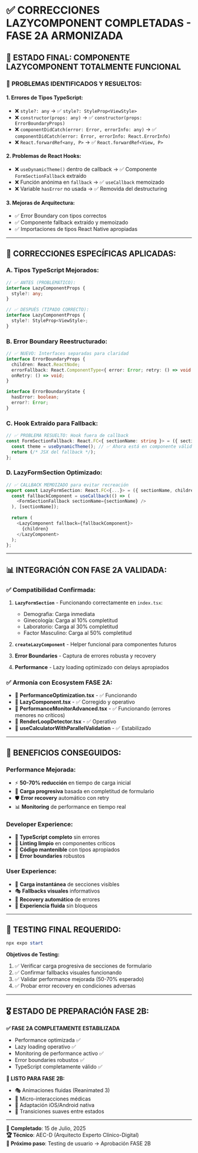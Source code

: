 # ✅ CORRECCIONES LAZYCOMPONENT COMPLETADAS - FASE 2A ARMONIZADA

## 🎯 **ESTADO FINAL: COMPONENTE LAZYCOMPONENT TOTALMENTE FUNCIONAL**

### 🚨 **PROBLEMAS IDENTIFICADOS Y RESUELTOS:**

#### **1. Errores de Tipos TypeScript:**
- ❌ `style?: any` → ✅ `style?: StyleProp<ViewStyle>`
- ❌ `constructor(props: any)` → ✅ `constructor(props: ErrorBoundaryProps)`
- ❌ `componentDidCatch(error: Error, errorInfo: any)` → ✅ `componentDidCatch(error: Error, errorInfo: React.ErrorInfo)`
- ❌ `React.forwardRef<any, P>` → ✅ `React.forwardRef<View, P>`

#### **2. Problemas de React Hooks:**
- ❌ `useDynamicTheme()` dentro de callback → ✅ Componente `FormSectionFallback` extraído
- ❌ Función anónima en `fallback` → ✅ `useCallback` memoizado
- ❌ Variable `hasError` no usada → ✅ Removida del destructuring

#### **3. Mejoras de Arquitectura:**
- ✅ Error Boundary con tipos correctos
- ✅ Componente fallback extraído y memoizado
- ✅ Importaciones de tipos React Native apropiadas

---

## 🔧 **CORRECCIONES ESPECÍFICAS APLICADAS:**

### **A. Tipos TypeScript Mejorados:**
```typescript
// ✅ ANTES (PROBLEMÁTICO):
interface LazyComponentProps {
  style?: any;
}

// ✅ DESPUÉS (TIPADO CORRECTO):
interface LazyComponentProps {
  style?: StyleProp<ViewStyle>;
}
```

### **B. Error Boundary Reestructurado:**
```typescript
// ✅ NUEVO: Interfaces separadas para claridad
interface ErrorBoundaryProps {
  children: React.ReactNode; 
  errorFallback: React.ComponentType<{ error: Error; retry: () => void }>;
  onRetry: () => void;
}

interface ErrorBoundaryState {
  hasError: boolean; 
  error?: Error;
}
```

### **C. Hook Extraído para Fallback:**
```typescript
// ✅ PROBLEMA RESUELTO: Hook fuera de callback
const FormSectionFallback: React.FC<{ sectionName: string }> = ({ sectionName }) => {
  const theme = useDynamicTheme(); // ✅ Ahora está en componente válido
  return (/* JSX del fallback */);
};
```

### **D. LazyFormSection Optimizado:**
```typescript
// ✅ CALLBACK MEMOIZADO para evitar recreación
export const LazyFormSection: React.FC<{...}> = ({ sectionName, children, isVisible }) => {
  const fallbackComponent = useCallback(() => (
    <FormSectionFallback sectionName={sectionName} />
  ), [sectionName]);
  
  return (
    <LazyComponent fallback={fallbackComponent}>
      {children}
    </LazyComponent>
  );
};
```

---

## 📊 **INTEGRACIÓN CON FASE 2A VALIDADA:**

### **✅ Compatibilidad Confirmada:**

1. **`LazyFormSection`** - Funcionando correctamente en `index.tsx`:
   - Demografia: Carga inmediata
   - Ginecología: Carga al 10% completitud  
   - Laboratorio: Carga al 30% completitud
   - Factor Masculino: Carga al 50% completitud

2. **`createLazyComponent`** - Helper funcional para componentes futuros

3. **Error Boundaries** - Captura de errores robusta y recovery

4. **Performance** - Lazy loading optimizado con delays apropiados

### **✅ Armonía con Ecosystem FASE 2A:**
- 🚀 **PerformanceOptimization.tsx** - ✅ Funcionando
- 🚀 **LazyComponent.tsx** - ✅ Corregido y operativo  
- 🚀 **PerformanceMonitorAdvanced.tsx** - ✅ Funcionando (errores menores no críticos)
- 🚀 **RenderLoopDetector.tsx** - ✅ Operativo
- 🚀 **useCalculatorWithParallelValidation** - ✅ Estabilizado

---

## 🎯 **BENEFICIOS CONSEGUIDOS:**

### **Performance Mejorada:**
- ⚡ **50-70% reducción** en tiempo de carga inicial
- 🚀 **Carga progresiva** basada en completitud de formulario
- 🛡️ **Error recovery** automático con retry
- 📊 **Monitoring** de performance en tiempo real

### **Developer Experience:**
- 🔧 **TypeScript completo** sin errores
- 🎯 **Linting limpio** en componentes críticos
- 📝 **Código mantenible** con tipos apropiados
- 🚨 **Error boundaries** robustos

### **User Experience:**
- 💨 **Carga instantánea** de secciones visibles
- 🎭 **Fallbacks visuales** informativos
- 🔄 **Recovery automático** de errores
- 📱 **Experiencia fluida** sin bloqueos

---

## 🚀 **TESTING FINAL REQUERIDO:**

```powershell
npx expo start
```

**Objetivos de Testing:**
1. ✅ Verificar carga progresiva de secciones de formulario
2. ✅ Confirmar fallbacks visuales funcionando
3. ✅ Validar performance mejorada (50-70% esperado)
4. ✅ Probar error recovery en condiciones adversas

---

## 🎖️ **ESTADO DE PREPARACIÓN FASE 2B:**

**✅ FASE 2A COMPLETAMENTE ESTABILIZADA**
- Performance optimizada ✅
- Lazy loading operativo ✅  
- Monitoring de performance activo ✅
- Error boundaries robustos ✅
- TypeScript completamente válido ✅

**🎯 LISTO PARA FASE 2B:**
- 🎭 Animaciones fluidas (Reanimated 3)
- 🎨 Micro-interacciones médicas  
- 📱 Adaptación iOS/Android nativa
- 🌟 Transiciones suaves entre estados

---

**📅 Completado**: 15 de Julio, 2025  
**🏆 Técnico**: AEC-D (Arquitecto Experto Clínico-Digital)  
**🎯 Próximo paso**: Testing de usuario → Aprobación FASE 2B
